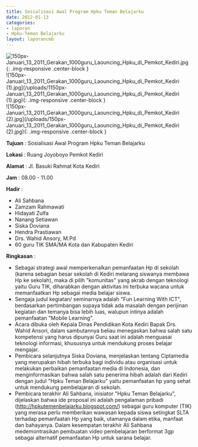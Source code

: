 ```yaml
---
title: Sosialisasi Awal Program Hpku Teman Belajarku
date: 2012-01-13
categories:
- laporan
- Hpku-Teman Belajarku
layout: laporancmb
---
```

	
![150px-Januari_13_2011_Gerakan_1000guru_Laouncing_Hpku_di_Pemkot_Kediri.jpg](/uploads/150px-Januari_13_2011_Gerakan_1000guru_Laouncing_Hpku_di_Pemkot_Kediri.jpg){: .img-responsive .center-block }	
![150px-Januari_13_2011_Gerakan_1000guru_Laouncing_Hpku_di_Pemkot_Kediri (1).jpg](/uploads/1150px-Januari_13_2011_Gerakan_1000guru_Laouncing_Hpku_di_Pemkot_Kediri (1).jpg){: .img-responsive .center-block }	
![150px-Januari_13_2011_Gerakan_1000guru_Laouncing_Hpku_di_Pemkot_Kediri (2).jpg](/uploads/150px-Januari_13_2011_Gerakan_1000guru_Laouncing_Hpku_di_Pemkot_Kediri (2).jpg){: .img-responsive .center-block }	
	
**Tujuan** :	Sosialisasi Awal Program Hpku Teman Belajarku
	
**Lokasi** :	Ruang Joyoboyo Pemkot Kediri
	
**Alamat** : 	Jl. Basuki Rahmat Kota Kediri
	
**Jam** :	08.00 - 11.00
	
**Hadir** :	
*	Ali Sahbana
*	Zamzam Rahmawati
*	Hidayati Zulfa
*	Nanang Setiawan
*	Siska Doviana
*	Hendra Prastiawan
*	Drs. Wahid Ansory, M.Pd
*	60 guru TIK SMA/MA Kota dan Kabupaten Kediri

**Ringkasan** :	
*	Sebagai strategi awal memperkenalkan pemanfaatan Hp di sekolah (karena sebagian besar sekolah di Kediri melarang siswanya membawa Hp ke sekolah), maka di pilih "komunitas" yang akrab dengan teknologi yaitu Guru TIK, diharabkan dengan aktivitas ini terbuka wacana untuk memanfaatkan Hp sebagai media belajar siswa.
*	Sengaja judul kegiatan/ seminarnya adalah "Fun Learning With ICT", berdasarkan pertimbangan supaya tidak ada masalah dengan perijinan kegiatan dan temanya bisa lebih luas, walupun intinya adalah pemanfaatan "Mobile Learning".
*	Acara dibuka oleh Kepala Dinas Pendidikan Kota Kediri Bapak Drs. Wahid Ansori, dalam sambutannya beliau menegaskan bahwa salah satu kompetensi yang harus dipunyai Guru saat ini adalah menguasai teknologi informasi, khususnya untuk mendukung proses belajar mengajar.
*	Pembicara selanjutnya Siska Doviana, menjelaskan tentang Ciptamedia yang merupakan hibah terbuka bagi individu atau organisasi untuk melakukan perbaikan pemanfaatan media di Indonesia, dan menginformasikan bahwa salah satu penerima hibah adalah dari Kediri dengan judul "Hpku Teman Belajarku" yaitu pemanfaatan hp yang sehat untuk mendukung pembelajaran di sekolah.
*	Pembicara terakhir Ali Sahbana, inisiator "Hpku Teman Belajarku", dijelaskan bahwa ide proposal ini adalah pengalaman pribadi (http://hpkutemenbelajarku.blogspot.com/) sebagai guru komputer (TIK) yang merasa perlu memberikan wawasan kepada siswa setingkat SLTA terhadap pemanfaatan Hp yang baik, utamanya dalam etika, manfaat dan bahayanya. Dalam kesempatan terakhir Ali Sahbana medemontrasikan pembuatan video pembelajaran berformat 3gp sebagai alternatif pemanfaatan Hp untuk sarana belajar.
